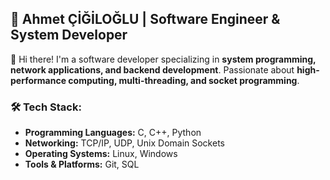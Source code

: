 ## 🚀 Ahmet ÇİĞİLOĞLU | Software Engineer & System Developer

👋 Hi there! I'm a software developer specializing in **system programming, network applications, and backend development**. Passionate about **high-performance computing, multi-threading, and socket programming**.

### 🛠️ Tech Stack:
- **Programming Languages:** C, C++, Python
- **Networking:** TCP/IP, UDP, Unix Domain Sockets
- **Operating Systems:** Linux, Windows
- **Tools & Platforms:** Git, SQL
